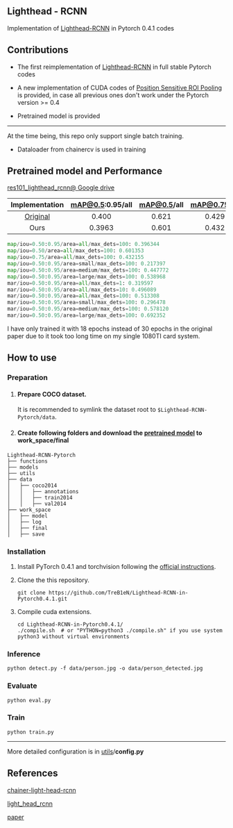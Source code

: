 ## Lighthead - RCNN

Implementation of [Lighthead-RCNN](https://arxiv.org/abs/1711.07264) in Pytorch 0.4.1 codes

## Contributions

- The first reimplementation of [Lighthead-RCNN](https://arxiv.org/abs/1711.07264)  in full stable Pytorch codes

- A new implementation of CUDA codes of [Position Sensitive ROI Pooling](https://arxiv.org/abs/1605.06409) is provided, in case all previous ones don't work under the Pytorch version >= 0.4

- Pretrained model is provided

- ------

  At the time being, this repo only support single batch training.

- Dataloader from chainercv is used in training

## Pretrained model and Performance

[res101_lighthead_rcnn@ Google drive](https://drive.google.com/file/d/10Ku_G2FABjtEjWp3XWVmuguPkpbaTGV4/view?usp=sharing)

|                      Implementation                      | mAP@0.5:0.95/all | mAP@0.5/all | mAP@0.75/all | mAP:0.5:0.95/small | mAP:0.5:0.95/medium | mAP:0.5:0.95/large |
| :------------------------------------------------------: | :--------------: | :---------: | :----------: | :----------------: | :-----------------: | :----------------: |
| [Original](https://github.com/zengarden/light_head_rcnn) |      0.400       |    0.621    |    0.429     |       0.225        |        0.446        |       0.540        |
|                           Ours                           |      0.3963      |    0.601    |    0.432     |       0.217        |        0.447        |       0.539        |

```python
map/iou=0.50:0.95/area=all/max_dets=100: 0.396344
map/iou=0.50/area=all/max_dets=100: 0.601353
map/iou=0.75/area=all/max_dets=100: 0.432155
map/iou=0.50:0.95/area=small/max_dets=100: 0.217397
map/iou=0.50:0.95/area=medium/max_dets=100: 0.447772
map/iou=0.50:0.95/area=large/max_dets=100: 0.538968
mar/iou=0.50:0.95/area=all/max_dets=1: 0.319597
mar/iou=0.50:0.95/area=all/max_dets=10: 0.496089
mar/iou=0.50:0.95/area=all/max_dets=100: 0.513308
mar/iou=0.50:0.95/area=small/max_dets=100: 0.296478
mar/iou=0.50:0.95/area=medium/max_dets=100: 0.578120
mar/iou=0.50:0.95/area=large/max_dets=100: 0.692352
```

I have only trained it with 18 epochs instead of 30 epochs in the original paper due to it took too long time on my single 1080TI card system.

## How to use

### Preparation

1. #### Prepare COCO dataset.

   It is recommended to symlink the dataset root to `$Lighthead-RCNN-Pytorch/data`.

2. #### Create following folders and download the [pretrained model](https://drive.google.com/file/d/10Ku_G2FABjtEjWp3XWVmuguPkpbaTGV4/view?usp=sharing) to work_space/final

```shell
Lighthead-RCNN-Pytorch
├── functions
├── models
├── utils
├── data
│   ├── coco2014
│   │   ├── annotations
│   │   ├── train2014
│   │   ├── val2014
├── work_space
│   ├── model
│   ├── log
│   ├── final
│   ├── save
```

### Installation 

1. Install PyTorch 0.4.1 and torchvision following the [official instructions](https://pytorch.org/).

2. Clone the this repository.

   ```shell
   git clone https://github.com/TreB1eN/Lighthead-RCNN-in-Pytorch0.4.1.git
   ```

3. Compile cuda extensions.

   ```shell
   cd Lighthead-RCNN-in-Pytorch0.4.1/
   ./compile.sh  # or "PYTHON=python3 ./compile.sh" if you use system python3 without virtual environments
   ```

### Inference

```shell
python detect.py -f data/person.jpg -o data/person_detected.jpg
```

### Evaluate

```shell
python eval.py
```

### Train

```shell
python train.py 
```

------

More detailed configuration is in [utils](https://github.com/TreB1eN/Lighthead-RCNN-in-Pytorch0.4.1/tree/master/utils)/**config.py**

## References

[chainer-light-head-rcnn](https://github.com/knorth55/chainer-light-head-rcnn)

[light_head_rcnn](https://github.com/zengarden/light_head_rcnn)

[paper](https://arxiv.org/abs/1711.07264) 


